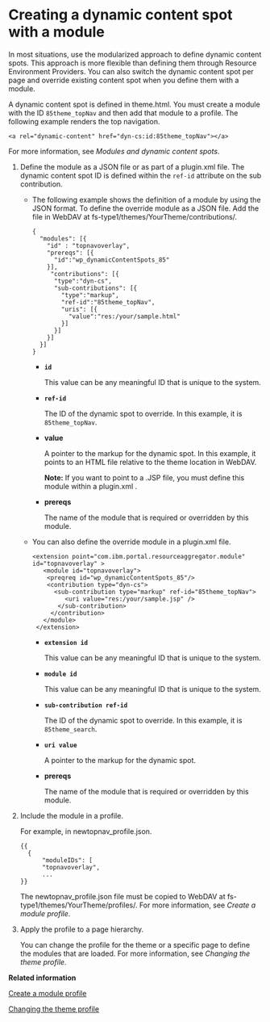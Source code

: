 # Creating a dynamic content spot with a module

In most situations, use the modularized approach to define dynamic content spots. This approach is more flexible than defining them through Resource Environment Providers. You can also switch the dynamic content spot per page and override existing content spot when you define them with a module.

A dynamic content spot is defined in theme.html. You must create a module with the ID `85theme_topNav` and then add that module to a profile. The following example renders the top navigation.

```
<a rel="dynamic-content" href="dyn-cs:id:85theme_topNav"></a>
```

For more information, see *Modules and dynamic content spots*.

1.  Define the module as a JSON file or as part of a plugin.xml file. The dynamic content spot ID is defined within the `ref-id` attribute on the sub contribution.

    -   The following example shows the definition of a module by using the JSON format. To define the override module as a JSON file. Add the file in WebDAV at fs-type1/themes/YourTheme/contributions/.

        ```
        { 
          "modules": [{   
            "id" : "topnavoverlay",
            "prereqs": [{    
              "id":"wp_dynamicContentSpots_85"  
            }],   
             "contributions": [{     
              "type":"dyn-cs",    
              "sub-contributions": [{       
                "type":"markup",       
                "ref-id":"85theme_topNav",       
                "uris": [{         
                  "value":"res:/your/sample.html"       
                }]     
              }]   
            }]
          }] 
        }
        ```

        -   **`id`**

            This value can be any meaningful ID that is unique to the system.

        -   **`ref-id`**

            The ID of the dynamic spot to override. In this example, it is `85theme_topNav`.

        -   **value**

            A pointer to the markup for the dynamic spot. In this example, it points to an HTML file relative to the theme location in WebDAV.

            **Note:** If you want to point to a .JSP file, you must define this module within a plugin.xml .

        -   **prereqs**

            The name of the module that is required or overridden by this module.

    -   You can also define the override module in a plugin.xml file.

        ```
        <extension point="com.ibm.portal.resourceaggregator.module" id="topnavoverlay" >
           <module id="topnavoverlay">
            <preqreq id="wp_dynamicContentSpots_85"/>
            <contribution type="dyn-cs">
              <sub-contribution type="markup" ref-id="85theme_topNav">
                 <uri value="res:/your/sample.jsp" />
               </sub-contribution>
             </contribution>
           </module>
         </extension>
        ```

        -   **`extension id`**

            This value can be any meaningful ID that is unique to the system.

        -   **`module id`**

            This value can be any meaningful ID that is unique to the system.

        -   **`sub-contribution ref-id`**

            The ID of the dynamic spot to override. In this example, it is `85theme_search`.

        -   **`uri value`**

            A pointer to the markup for the dynamic spot.

        -   **prereqs**

            The name of the module that is required or overridden by this module.

2.  Include the module in a profile.

    For example, in newtopnav\_profile.json.

    ```
    {{
      {
    	  "moduleIDs": [
    	  "topnavoverlay",
    	  ...
    }}
    
    ```

    The newtopnav\_profile.json file must be copied to WebDAV at fs-type1/themes/YourTheme/profiles/. For more information, see *Create a module profile*.

3.  Apply the profile to a page hierarchy.

    You can change the profile for the theme or a specific page to define the modules that are loaded. For more information, see *Changing the theme profile*.



**Related information**  


[Create a module profile](../dev-theme/themeopt_update_modprof.md)

[Changing the theme profile](../dev-theme/themeopt_cust_changepro.md)

